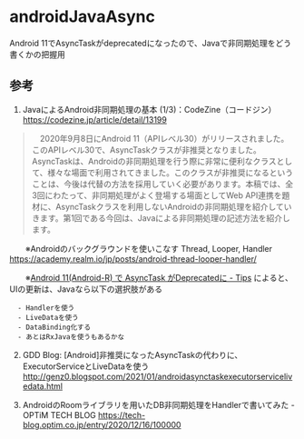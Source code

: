 # androidJavaAsync
Android 11でAsyncTaskがdeprecatedになったので、Javaで非同期処理をどう書くかの把握用

## 参考

1. JavaによるAndroid非同期処理の基本 (1/3)：CodeZine（コードジン） https://codezine.jp/article/detail/13199
> 　2020年9月8日にAndroid 11（APIレベル30）がリリースされました。このAPIレベル30で、AsyncTaskクラスが非推奨となりました。AsyncTaskは、Androidの非同期処理を行う際に非常に便利なクラスとして、様々な場面で利用されてきました。このクラスが非推奨になるということは、今後は代替の方法を採用していく必要があります。本稿では、全3回にわたって、非同期処理がよく登場する場面としてWeb API連携を題材に、AsyncTaskクラスを利用しないAndroidの非同期処理を紹介していきます。第1回である今回は、Javaによる非同期処理の記述方法を紹介します。

　　※Androidのバックグラウンドを使いこなす Thread, Looper, Handler https://academy.realm.io/jp/posts/android-thread-looper-handler/
  
　　※<a href="https://tips.priart.net/52/">Android 11(Android-R) で AsyncTask がDeprecatedに - Tips</a> によると、UIの更新は、Javaなら以下の選択肢がある
   
      - Handlerを使う
      - LiveDataを使う
      - DataBinding化する
      - あとはRxJavaを使うもあるかな
   
2. GDD Blog: [Android]非推奨になったAsyncTaskの代わりに、ExecutorServiceとLiveDataを使う http://genz0.blogspot.com/2021/01/androidasynctaskexecutorservicelivedata.html

3. AndroidのRoomライブラリを用いたDB非同期処理をHandlerで書いてみた - OPTiM TECH BLOG https://tech-blog.optim.co.jp/entry/2020/12/16/100000
